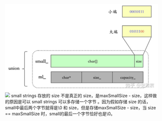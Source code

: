 <!--
 * @Author: your name
 * @Date: 2021-02-06 22:04:35
 * @LastEditTime: 2021-02-06 22:10:14
 * @LastEditors: Please set LastEditors
 * @Description: In User Settings Edit
 * @FilePath: /folly/learn/fdstring.md
-->

![](2021-02-06-22-05-35.png)![](2021-02-06-22-10-08.png)
small strings 存放的 size 不是真正的 size，是maxSmallSize - size，这样做的原因是可以 small strings 可以多存储一个字节 。因为假如存储 size 的话，small中最后两个字节就得是\0 和 size，但是存储maxSmallSize - size，当 size == maxSmallSize 时，small的最后一个字节恰好也是\0。